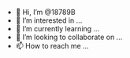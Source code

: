 - 👋 Hi, I’m @18789B
- 👀 I’m interested in ...
- 🌱 I’m currently learning ...
- 💞️ I’m looking to collaborate on ...
- 📫 How to reach me ...

<!---
18789B/18789B is a ✨ special ✨ repository because its `README.md` (this file) appears on your GitHub profile.
You can click the Preview link to take a look at your changes.
--->
